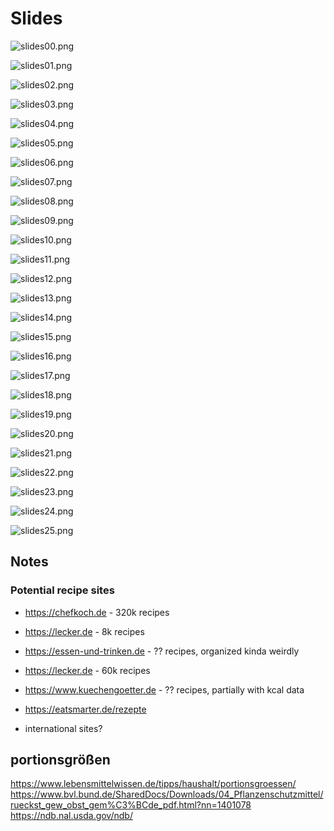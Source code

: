 # Slides

![slides00.png](slides/slides00.png)

![slides01.png](slides/slides01.png)

![slides02.png](slides/slides02.png)

![slides03.png](slides/slides03.png)

![slides04.png](slides/slides04.png)

![slides05.png](slides/slides05.png)

![slides06.png](slides/slides06.png)

![slides07.png](slides/slides07.png)

![slides08.png](slides/slides08.png)

![slides09.png](slides/slides09.png)

![slides10.png](slides/slides10.png)

![slides11.png](slides/slides11.png)

![slides12.png](slides/slides12.png)

![slides13.png](slides/slides13.png)

![slides14.png](slides/slides14.png)

![slides15.png](slides/slides15.png)

![slides16.png](slides/slides16.png)

![slides17.png](slides/slides17.png)

![slides18.png](slides/slides18.png)

![slides19.png](slides/slides19.png)

![slides20.png](slides/slides20.png)

![slides21.png](slides/slides21.png)

![slides22.png](slides/slides22.png)

![slides23.png](slides/slides23.png)

![slides24.png](slides/slides24.png)

![slides25.png](slides/slides25.png)



## Notes

### Potential recipe sites

* https://chefkoch.de - 320k recipes
* https://lecker.de - 8k recipes
* https://essen-und-trinken.de - ?? recipes, organized kinda weirdly
* https://lecker.de - 60k recipes
* https://www.kuechengoetter.de - ?? recipes, partially with kcal data
* https://eatsmarter.de/rezepte

* international sites?


## portionsgrößen

https://www.lebensmittelwissen.de/tipps/haushalt/portionsgroessen/
https://www.bvl.bund.de/SharedDocs/Downloads/04_Pflanzenschutzmittel/rueckst_gew_obst_gem%C3%BCde_pdf.html?nn=1401078
https://ndb.nal.usda.gov/ndb/
